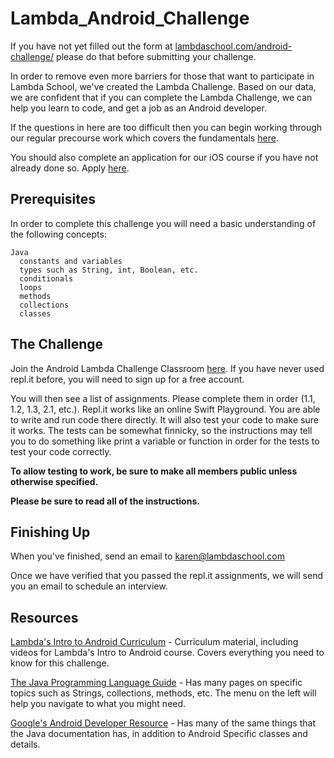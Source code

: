 # Lambda_Android_Challenge

If you have not yet filled out the form at [lambdaschool.com/android-challenge/](https://lambdaschool.com/android-challenge/) please do that before submitting your challenge.

In order to remove even more barriers for those that want to participate in Lambda School, we've created the Lambda Challenge. Based on our data, we are confident that if you can complete the Lambda Challenge, we can help you learn to code, and get a job as an Android developer. 

If the questions in here are too difficult then you can begin working through our regular precourse work which covers the fundamentals [here](https://lambdaschool.com/courses/cs/android/intro/).

You should also complete an application for our iOS course if you have not already done so. Apply [here](https://lambdaschool.com/courses/cs/android/intro/apply/).

## Prerequisites

In order to complete this challenge you will need a basic understanding of the following concepts:

```
Java
  constants and variables
  types such as String, int, Boolean, etc.
  conditionals
  loops
  methods
  collections
  classes
```

## The Challenge

Join the Android Lambda Challenge Classroom [here](https://repl.it/classroom/invite/XBPZGf9). If you have never used repl.it before, you will need to sign up for a free account.

You will then see a list of assignments. Please complete them in order (1.1, 1.2, 1.3, 2.1, etc.). Repl.it works like an online Swift Playground. You are able to write and run code there directly. It will also test your code to make sure it works. The tests can be somewhat finnicky, so the instructions may tell you to do something like print a variable or function in order for the tests to test your code correctly.

**To allow testing to work, be sure to make all members public unless otherwise specified.**

**Please be sure to read all of the instructions.**

## Finishing Up

When you've finished, send an email to [karen@lambdaschool.com](mailto:karen@lambdaschool.com)

Once we have verified that you passed the repl.it assignments, we will send you an email to schedule an interview.

## Resources

[Lambda's Intro to Android Curriculum](https://learn.lambdaschool.com/and-pre/sprint/recxcgsftw66rq9io) - Curriculum material, including videos for Lambda's Intro to Android course. Covers everything you need to know for this challenge.

[The Java Programming Language Guide](https://docs.oracle.com/javase/7/docs/api/) - Has many pages on specific topics such as Strings, collections, methods, etc. The menu on the left will help you navigate to what you might need.

[Google's Android Developer Resource](https://developer.android.com/docs/) - Has many of the same things that the Java documentation has, in addition to Android Specific classes and details.
